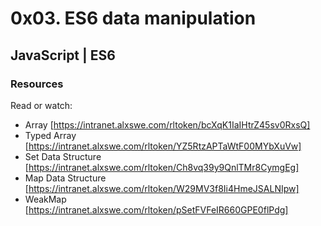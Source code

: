 # 0x03. ES6 data manipulation
## JavaScript | ES6

### Resources
Read or watch:

- Array [https://intranet.alxswe.com/rltoken/bcXqK1IaIHtrZ45sv0RxsQ]
- Typed Array [https://intranet.alxswe.com/rltoken/YZ5RtzAPTaWtF00MYbXuVw]
- Set Data Structure [https://intranet.alxswe.com/rltoken/Ch8vq39y9QnlTMr8CymgEg]
- Map Data Structure [https://intranet.alxswe.com/rltoken/W29MV3f8Ii4HmeJSALNIpw]
- WeakMap [https://intranet.alxswe.com/rltoken/pSetFVFeIR660GPE0flPdg]
